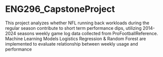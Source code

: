 # ENG296_CapstoneProject

This project analyzes whether NFL running back workloads during the regular season contribute to short term performance dips, utilizing 2014-2024 seasons weekly game log data collected from ProFootballReference.  Machine Learning Models Logistics Regression & Random Forest are implemented to evaluate relationship between weekly usage and performance
